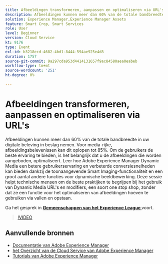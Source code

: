 ```yaml
---
title: Afbeeldingen transformeren, aanpassen en optimaliseren via URL's
description: Afbeeldingen kunnen meer dan 60% van de totale bandbreedte in uw digitale beleving in beslag nemen. Voor media-rijke, afbeeldingsbelevenissen kan dit oplopen tot 85%. Om de gebruikers de beste ervaring te bieden, is het belangrijk dat u de afbeeldingen die worden aangeboden, optimaliseert. Leer hoe Adobe Experience Manager Dynamic Media een betere gebruikerservaring en verbeterde conversiesnelheden kan bieden dankzij de toonaangevende Smart Imaging-functionaliteit en een groot aantal andere functies voor dynamische beeldbewerking. Deze sessie helpt technische mensen om de beste praktijken te begrijpen bij het gebruik van Dynamic Media URL's en modifiers, een soort one stop shop, zonder dat ze een functie voor het optimaliseren van afbeeldingen hoeven te gebruiken via vallen en opstaan.
solution: Experience Manager,Experience Manager Assets
feature: Smart Crop, Smart Services
role: User
level: Beginner
version: Cloud Service
kt: 9176
type: Event
exl-id: b3218ecd-4682-4bd1-8444-594ae925e4d8
duration: 1757
source-git-commit: 9a297cda953d4414131657f9ac84580aea0eabeb
workflow-type: tm+mt
source-wordcount: '251'
ht-degree: 0%

---
```


# Afbeeldingen transformeren, aanpassen en optimaliseren via URL&#39;s

Afbeeldingen kunnen meer dan 60% van de totale bandbreedte in uw digitale beleving in beslag nemen. Voor media-rijke, afbeeldingsbelevenissen kan dit oplopen tot 85%. Om de gebruikers de beste ervaring te bieden, is het belangrijk dat u de afbeeldingen die worden aangeboden, optimaliseert. Leer hoe Adobe Experience Manager Dynamic Media een betere gebruikerservaring en verbeterde conversiesnelheden kan bieden dankzij de toonaangevende Smart Imaging-functionaliteit en een groot aantal andere functies voor dynamische beeldbewerking. Deze sessie helpt technische mensen om de beste praktijken te begrijpen bij het gebruik van Dynamic Media URL&#39;s en modifiers, een soort one stop shop, zonder dat ze een functie voor het optimaliseren van afbeeldingen hoeven te gebruiken via vallen en opstaan.

Ga het gesprek in **[Gemeenschappen van het Experience League ](https://adobe.ly/3F58miP)** voort.

>[!VIDEO](https://video.tv.adobe.com/v/337847/?quality=12&learn=on&hidetitle=true)

## Aanvullende bronnen

- [ Documentatie van Adobe Experience Manager ](https://experienceleague.adobe.com/docs/experience-manager-cloud-service.html)
- [ het Overzicht van de Cloud Service van Adobe Experience Manager ](https://experienceleague.adobe.com/docs/experience-manager-cloud-service/overview/home.html)
- [ Tutorials van Adobe Experience Manager ](https://experienceleague.adobe.com/docs/experience-manager-tutorials.html)
